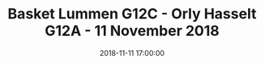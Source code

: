 ---
layout: album
title: Basket Lummen G12C - Orly Hasselt G12A - 11 November 2018
description: Competitie wedstrijd tussen Basket Lummen G12 C en Orly Hasselt G12 A.
date: 2018-11-11 17:00:00
cover: /albums/2018-11-11-Basket-Lummen-G12C-Orly-Hasselt-G12A/thumbnails/IMG_7232.jpg
pagination: 
  enabled: true
  images: true
  imageLayout: image
  itemsPerPage: 64
---